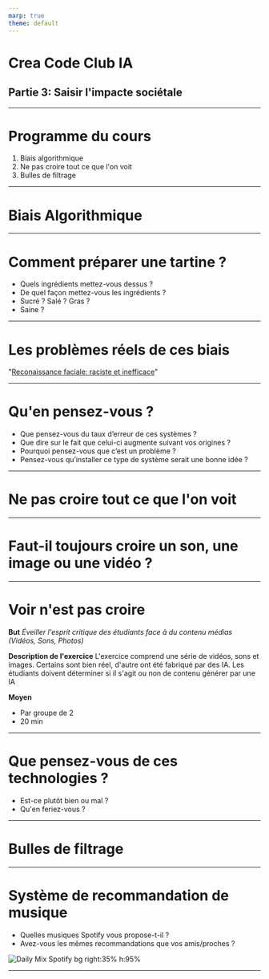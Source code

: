 ```yaml
---
marp: true
theme: default
---
```


# Crea Code Club IA
## Partie 3: Saisir l'impacte sociétale

---

[//]: # (--------------- Introduction)

# Programme du cours
1. Biais algorithmique
2. Ne pas croire tout ce que l'on voit
3. Bulles de filtrage

---

# Biais Algorithmique

---

# Comment préparer une tartine ?
- Quels ingrédients mettez-vous dessus ?
- De quel façon mettez-vous les ingrédients ?
- Sucré ? Salé ? Gras ?
- Saine ?

---

# Les problèmes réels de ces biais
"[Reconaissance faciale: raciste et inefficace](https://www.youtube.com/watch?v=mkhES5pZrDA)"

---

# Qu'en pensez-vous ?

-   Que pensez-vous du taux d’erreur de ces systèmes ?
-   Que dire sur le fait que celui-ci augmente suivant vos origines ?
-   Pourquoi pensez-vous que c’est un problème ?
-   Pensez-vous qu’installer ce type de système serait une bonne idée ?

---

# Ne pas croire tout ce que l'on voit

---

# Faut-il toujours croire un son, une image ou une vidéo ?

---

# Voir n'est pas croire
**But**
*Éveiller l'esprit critique des étudiants face à du contenu médias (Vidéos, Sons, Photos)*

**Description de l'exercice**
L'exercice comprend une série de vidéos, sons et images. Certains sont bien réel, d'autre ont été fabriqué par des IA. Les étudiants doivent déterminer si il s'agit ou non de contenu générer par une IA

**Moyen**
- Par groupe de 2
- 20 min

---

# Que pensez-vous de ces technologies ? 
- Est-ce plutôt bien ou mal ? 
- Qu'en feriez-vous ?

---

# Bulles de filtrage

---

# Système de recommandation de musique

- Quelles musiques Spotify vous propose-t-il ?
- Avez-vous les mêmes recommandations que vos amis/proches ?

![Daily Mix Spotify bg right:35% h:95%](https://community.spotify.com/t5/image/serverpage/image-id/86574iBB73B4D361258EEE/image-size/large?v=1.0&px=999)
<!-- ![Home Spotify recommandation bg right:60% h:100%](https://community.spotify.com/t5/image/serverpage/image-id/97303i91A6D3C5EB772C5C/image-size/large?v=1.0&px=999) -->

---

<!--stackedit_data:
eyJoaXN0b3J5IjpbMTgzNTIyOTQ3N119
-->